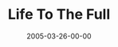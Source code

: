 ---
layout: message
category: message
series: "The Life"
title: "Life To The Full"
date: 2005-03-26-00-00
message_id: 127
audio: "http://s3.amazonaws.com/crossroads-media/media/legacy/mp3/The_Life_05_03-26-05_Life_to_the_Full.mp3"
audio-duration: "35:20"
flag: "N"
---